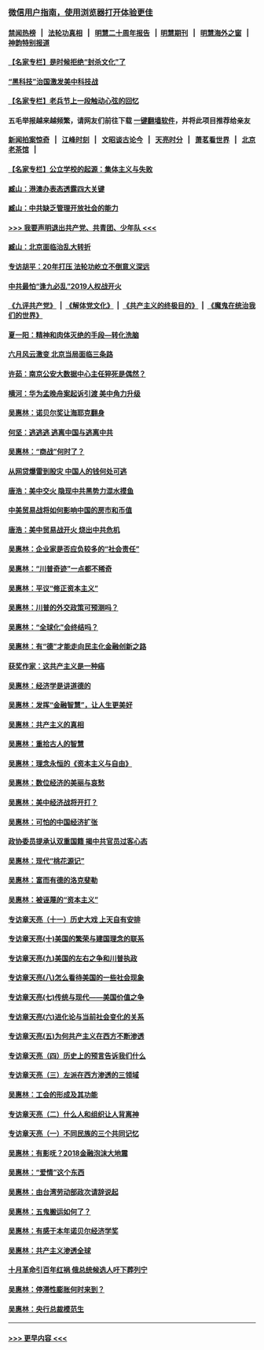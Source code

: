 ### [微信用户指南，使用浏览器打开体验更佳](https://github.com/gfw-breaker/banned-news1/blob/master/indexes/wechat-guide.md?t=0)
#### [禁闻热榜](热点新闻.md?t=0)  &nbsp;&nbsp;|&nbsp;&nbsp; [法轮功真相](https://github.com/gfw-breaker/truth/blob/master/README.md?t=0) &nbsp;&nbsp;|&nbsp;&nbsp; [明慧二十周年报告](https://github.com/gfw-breaker/mh-reports/blob/master/README.md?t=0) &nbsp;&nbsp;|&nbsp;&nbsp;[明慧期刊](https://github.com/gfw-breaker/mh-qikan) &nbsp;&nbsp;|&nbsp;&nbsp; [明慧海外之窗](https://github.com/gfw-breaker/mh-news/blob/master/README.md?t=0) &nbsp;&nbsp;|&nbsp;&nbsp; [神韵特别报道](https://github.com/gfw-breaker/mh-news/blob/master/shenyun.md?t=0)
#### [【名家专栏】是时候拒绝“封杀文化”了](../pages/nsc423/n11814093.md?t=02090733) 
#### [“黑科技”治国激发美中科技战](../pages/nsc423/n11638056.md?t=02090733) 
#### [【名家专栏】老兵节上一段触动心弦的回忆](../pages/nsc423/n11646016.md?t=02090733) 
#### 五毛举报越来越频繁，请网友们前往下载 [一键翻墙软件](https://github.com/gfw-breaker/ssr-accounts)，并将此项目推荐给亲友
#### [新闻拍案惊奇](https://github.com/gfw-breaker/banned-news1/blob/master/pages/link4.md) &nbsp;&nbsp;|&nbsp;&nbsp; [江峰时刻](https://github.com/gfw-breaker/banned-news1/blob/master/pages/link4.md) &nbsp;&nbsp;|&nbsp;&nbsp; [文昭谈古论今](https://github.com/gfw-breaker/banned-news1/blob/master/pages/link4.md) &nbsp;&nbsp;|&nbsp;&nbsp; [天亮时分](https://github.com/gfw-breaker/banned-news1/blob/master/pages/link4.md) &nbsp;&nbsp;|&nbsp;&nbsp; [萧茗看世界](https://github.com/gfw-breaker/banned-news1/blob/master/pages/link4.md) &nbsp;&nbsp;|&nbsp;&nbsp; [北京老茶馆](https://github.com/gfw-breaker/banned-news1/blob/master/pages/link4.md) &nbsp;&nbsp;|&nbsp;&nbsp; 
#### [【名家专栏】公立学校的起源：集体主义与失败](../pages/nsc423/n11601833.md?t=02090733) 
#### [臧山：港澳办表态透露四大关键](../pages/nsc423/n11421628.md?t=02090733) 
#### [臧山：中共缺乏管理开放社会的能力](../pages/nsc423/n11407457.md?t=02090733) 
#### [>>> 我要声明退出共产党、共青团、少年队 <<<](https://github.com/begood0513/goodnews/blob/master/quit/letter.md) 
#### [臧山：北京面临治乱大转折](../pages/nsc423/n11406895.md?t=02090733) 
#### [专访胡平：20年打压 法轮功屹立不倒意义深远](../pages/nsc423/n11398800.md?t=02090733) 
#### [中共最怕“逢九必乱”2019人权战开火](../pages/nsc423/n11385248.md?t=02090733) 
#### [《九评共产党》](https://github.com/begood0513/9ping.md/blob/master/README.md) &nbsp;|&nbsp; [《解体党文化》](../../../../jtdwh.md/blob/master/README.md)  &nbsp;|&nbsp; [《共产主义的终极目的》](../../../../gczydzjmd.md/blob/master/README.md) &nbsp;|&nbsp; [《魔鬼在统治我们的世界》](../../../../mgztzwmdsj.md/blob/master/README.md) 
#### [夏一阳：精神和肉体灭绝的手段—转化洗脑](../pages/nsc423/n11368250.md?t=02090733) 
#### [六月风云激变 北京当局面临三条路](../pages/nsc423/n11313668.md?t=02090733) 
#### [许茹：南京公安大数据中心主任猝死是偶然？](../pages/nsc423/n11064744.md?t=02090733) 
#### [横河：华为孟晚舟案起诉引渡 美中角力升级](../pages/nsc423/n11027230.md?t=02090733) 
#### [吴惠林：诺贝尔奖让海耶克翻身](../pages/nsc423/n10890049.md?t=02090733) 
#### [何坚：逃逃逃 逃离中国与逃离中共](../pages/nsc423/n10592891.md?t=02090733) 
#### [吴惠林：“商战”何时了？](../pages/nsc423/n10573558.md?t=02090733) 
#### [从网贷爆雷到股灾 中国人的钱何处可逃](../pages/nsc423/n10572800.md?t=02090733) 
#### [唐浩：美中交火 隐现中共黑势力混水摸鱼](../pages/nsc423/n10544040.md?t=02090733) 
#### [中美贸易战将如何影响中国的房市和币值](../pages/nsc423/n10543697.md?t=02090733) 
#### [唐浩：美中贸易战开火 烧出中共危机](../pages/nsc423/n10540126.md?t=02090733) 
#### [吴惠林：企业家是否应负较多的“社会责任”](../pages/nsc423/n10535022.md?t=02090733) 
#### [吴惠林：“川普奇迹”一点都不稀奇](../pages/nsc423/n10512808.md?t=02090733) 
#### [吴惠林：平议“修正资本主义”](../pages/nsc423/n10495724.md?t=02090733) 
#### [吴惠林：川普的外交政策可预测吗？](../pages/nsc423/n10462387.md?t=02090733) 
#### [吴惠林：“全球化”会终结吗？](../pages/nsc423/n10452838.md?t=02090733) 
#### [吴惠林：有“德”才能走向民主化金融创新之路](../pages/nsc423/n10432292.md?t=02090733) 
#### [获奖作家：这共产主义是一种癌](../pages/nsc423/n10431541.md?t=02090733) 
#### [吴惠林：经济学是讲道德的](../pages/nsc423/n10398014.md?t=02090733) 
#### [吴惠林：发挥“金融智慧”，让人生更美好](../pages/nsc423/n10375019.md?t=02090733) 
#### [吴惠林：共产主义的真相](../pages/nsc423/n10351394.md?t=02090733) 
#### [吴惠林：重拾古人的智慧](../pages/nsc423/n10337691.md?t=02090733) 
#### [吴惠林：理念永恒的《资本主义与自由》](../pages/nsc423/n10316274.md?t=02090733) 
#### [吴惠林：数位经济的美丽与哀愁](../pages/nsc423/n10292946.md?t=02090733) 
#### [吴惠林：美中经济战将开打？](../pages/nsc423/n10258825.md?t=02090733) 
#### [吴惠林：可怕的中国经济扩张](../pages/nsc423/n10219147.md?t=02090733) 
#### [政协委员提承认双重国籍 揭中共官员过客心态](../pages/nsc423/n10208809.md?t=02090733) 
#### [吴惠林：现代“桃花源记”](../pages/nsc423/n10185234.md?t=02090733) 
#### [吴惠林：富而有德的洛克斐勒](../pages/nsc423/n10142264.md?t=02090733) 
#### [吴惠林：被诬蔑的“资本主义”](../pages/nsc423/n10124816.md?t=02090733) 
#### [专访章天亮（十一）历史大戏 上天自有安排](../pages/nsc423/n10094905.md?t=02090733) 
#### [专访章天亮(十)美国的繁荣与建国理念的联系](../pages/nsc423/n10094899.md?t=02090733) 
#### [专访章天亮(九)美国的左右之争和川普执政](../pages/nsc423/n10094889.md?t=02090733) 
#### [专访章天亮(八)怎么看待美国的一些社会现象](../pages/nsc423/n10094857.md?t=02090733) 
#### [专访章天亮(七)传统与现代——美国价值之争](../pages/nsc423/n10093140.md?t=02090733) 
#### [专访章天亮(六)进化论与当前社会变化的关系](../pages/nsc423/n10092036.md?t=02090733) 
#### [专访章天亮(五)为何共产主义在西方不断渗透](../pages/nsc423/n10083620.md?t=02090733) 
#### [专访章天亮（四）历史上的预言告诉我们什么](../pages/nsc423/n10083606.md?t=02090733) 
#### [专访章天亮（三）左派在西方渗透的三领域](../pages/nsc423/n10081115.md?t=02090733) 
#### [吴惠林：工会的形成及其功能](../pages/nsc423/n10080633.md?t=02090733) 
#### [专访章天亮（二）什么人和组织让人背离神](../pages/nsc423/n10076637.md?t=02090733) 
#### [专访章天亮（一）不同民族的三个共同记忆](../pages/nsc423/n10074188.md?t=02090733) 
#### [吴惠林：有影呒？2018金融泡沫大地震](../pages/nsc423/n10040534.md?t=02090733) 
#### [吴惠林：“爱情”这个东西](../pages/nsc423/n10019423.md?t=02090733) 
#### [吴惠林：由台湾劳动部政次请辞说起](../pages/nsc423/n9979679.md?t=02090733) 
#### [吴惠林：五鬼搬运如何了？](../pages/nsc423/n9925338.md?t=02090733) 
#### [吴惠林：有感于本年诺贝尔经济学奖](../pages/nsc423/n9871883.md?t=02090733) 
#### [吴惠林：共产主义渗透全球](../pages/nsc423/n9812748.md?t=02090733) 
#### [十月革命引百年红祸 俄总统候选人吁下葬列宁](../pages/nsc423/n9810182.md?t=02090733) 
#### [吴惠林：停滞性膨胀何时来到？](../pages/nsc423/n9764136.md?t=02090733) 
#### [吴惠林：央行总裁模范生](../pages/nsc423/n9728134.md?t=02090733) 

----
#### [ >>> 更早内容 <<< ](../indexes/nsc423-earlier.md)
